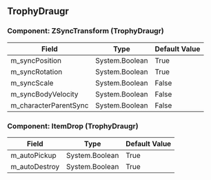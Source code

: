 ## TrophyDraugr

### Component: ZSyncTransform (TrophyDraugr)

|Field|Type|Default Value|
|---|---|---|
|m_syncPosition|System.Boolean|True|
|m_syncRotation|System.Boolean|True|
|m_syncScale|System.Boolean|False|
|m_syncBodyVelocity|System.Boolean|False|
|m_characterParentSync|System.Boolean|False|

### Component: ItemDrop (TrophyDraugr)

|Field|Type|Default Value|
|---|---|---|
|m_autoPickup|System.Boolean|True|
|m_autoDestroy|System.Boolean|True|

